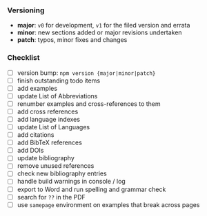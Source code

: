 ### Versioning
- **major**: `v0` for development, `v1` for the filed version and errata
- **minor**: new sections added or major revisions undertaken
- **patch**: typos, minor fixes and changes

### Checklist
- [ ] version bump: `npm version {major|minor|patch}`
- [ ] finish outstanding todo items
- [ ] add examples
- [ ] update List of Abbreviations
- [ ] renumber examples and cross-references to them
- [ ] add cross references
- [ ] add language indexes
- [ ] update List of Languages
- [ ] add citations
- [ ] add BibTeX references
- [ ] add DOIs
- [ ] update bibliography
- [ ] remove unused references
- [ ] check new bibliography entries
- [ ] handle build warnings in console / log
- [ ] export to Word and run spelling and grammar check
- [ ] search for `??` in the PDF
- [ ] use `samepage` environment on examples that break across pages
